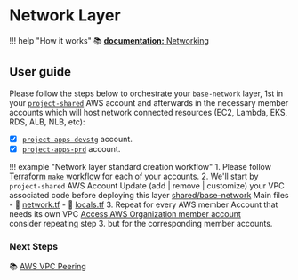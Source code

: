 # Network Layer

!!! help "How it works"
    :books: [**documentation:** Networking](../../how-it-works/network/vpc.md)
    
## User guide

Please follow the steps below to orchestrate your `base-network` layer, 1st in your
[`project-shared`](https://github.com/binbashar/le-tf-infra-aws/tree/master/shared/base-network) AWS account and
afterwards in the necessary member accounts which will host network connected resources (EC2, Lambda, EKS, RDS, ALB, NLB, etc):  

* [x] [`project-apps-devstg`](https://github.com/binbashar/le-tf-infra-aws/tree/master/apps-devstg/base-network) account.
* [x] [`project-apps-prd`](https://github.com/binbashar/le-tf-infra-aws/tree/master/apps-prd/base-network) account.

!!! example "Network layer standard creation workflow"
    1. Please follow 
    [Terraform `make` workflow](https://leverage.binbash.com.ar/user-guide/base-workflow/repo-le-tf-infra-aws/) for
    each of your accounts.
    2. We'll start by `project-shared` AWS Account Update (add | remove | customize) your VPC associated code before 
    deploying this layer [shared/base-network](https://github.com/binbashar/le-tf-infra-aws/tree/master/shared/base-network)
        Main files
        - :file_folder: [network.tf](https://github.com/binbashar/le-tf-infra-aws/blob/master/shared/base-network/network.tf)
        - :file_folder: [locals.tf](https://github.com/binbashar/le-tf-infra-aws/blob/master/shared/base-network/locals.tf)
    3. Repeat for every AWS member Account that needs its own VPC 
    [Access AWS Organization member account](https://aws.amazon.com/premiumsupport/knowledge-center/organizations-member-account-access/)        
    consider repeating step 3. but for the corresponding member accounts.


### Next Steps

:books: [AWS VPC Peering](vpc-peering.md)